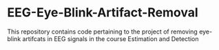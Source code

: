 # EEG-Eye-Blink-Artifact-Removal
This repository contains code pertaining to the project of removing eye-blink artifcats in EEG signals in the course Estimation and Detection
